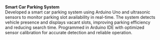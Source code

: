 <b> Smart Car Parking System </b><br>
Developed a smart car parking system using Arduino Uno and ultrasonic sensors to monitor parking
slot availability in real-time. The system detects vehicle presence and displays vacant slots, improving parking efficiency and reducing search time. 
Programmed in Arduino IDE with optimized sensor calibration for accurate detection and reliable operation.
